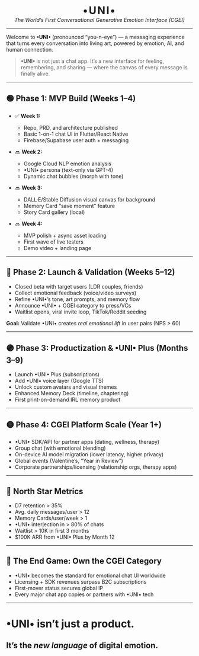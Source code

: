 <p align="center">
  <strong style="font-size: 2em; letter-spacing: 0.1em;">•UNI•</strong><br>
  <em>The World’s First Conversational Generative Emotion Interface (CGEI)</em>
</p>

---

Welcome to <strong>•UNI•</strong> (pronounced “you-n-eye”) — a messaging experience that turns every conversation into living art, powered by emotion, AI, and human connection.

> <strong>•UNI•</strong> is not just a chat app.
> It’s a new interface for feeling, remembering, and sharing — where the canvas of every message is finally alive.

---

## 🟢 Phase 1: MVP Build (Weeks 1–4)

- ✅ **Week 1:**  
  - Repo, PRD, and architecture published  
  - Basic 1-on-1 chat UI in Flutter/React Native  
  - Firebase/Supabase user auth + messaging

- 🔜 **Week 2:**  
  - Google Cloud NLP emotion analysis  
  - •UNI• persona (text-only via GPT-4)  
  - Dynamic chat bubbles (morph with tone)

- 🔜 **Week 3:**  
  - DALL·E/Stable Diffusion visual canvas for background  
  - Memory Card “save moment” feature  
  - Story Card gallery (local)

- 🔜 **Week 4:**  
  - MVP polish + async asset loading  
  - First wave of live testers  
  - Demo video + landing page

---

## 🚀 Phase 2: Launch & Validation (Weeks 5–12)

- Closed beta with target users (LDR couples, friends)
- Collect emotional feedback (voice/video surveys)
- Refine •UNI•’s tone, art prompts, and memory flow
- Announce •UNI• + CGEI category to press/VCs
- Waitlist opens, viral invite loop, TikTok/Reddit seeding

**Goal:** Validate •UNI• creates *real emotional lift* in user pairs (NPS > 60)

---

## 🟣 Phase 3: Productization & •UNI• Plus (Months 3–9)

- Launch •UNI• Plus (subscriptions)
- Add •UNI• voice layer (Google TTS)
- Unlock custom avatars and visual themes
- Enhanced Memory Deck (timeline, chaptering)
- First print-on-demand IRL memory product

---

## 🟡 Phase 4: CGEI Platform Scale (Year 1+)

- •UNI• SDK/API for partner apps (dating, wellness, therapy)
- Group chat (with emotional blending)
- On-device AI model migration (lower latency, higher privacy)
- Global events (Valentine’s, “Year in Review”)
- Corporate partnerships/licensing (relationship orgs, therapy apps)

---

## 🎯 North Star Metrics

- D7 retention > 35%
- Avg. daily messages/user > 12
- Memory Cards/user/week > 1
- •UNI• interjection in > 80% of chats
- Waitlist > 10K in first 3 months
- $100K ARR from •UNI• Plus by Month 12

---

## 🏁 The End Game: Own the CGEI Category

- •UNI• becomes the standard for emotional chat UI worldwide
- Licensing + SDK revenues surpass B2C subscriptions
- First-mover status secures global IP
- Every major chat app copies or partners with •UNI• tech

---

# •UNI• isn’t just a product.
## It’s the *new language* of digital emotion.

